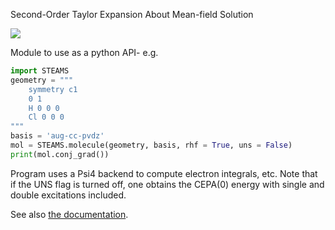 Second-Order Taylor Expansion About Mean-field Solution

<img src = "https://travis-ci.com/hrgrimsl/STEAMS.svg?token=y5H9g77PxszWJHZmEWzC&branch=master">

Module to use as a python API- e.g.
```python
import STEAMS
geometry = """
    symmetry c1
    0 1
    H 0 0 0
    Cl 0 0 0
"""
basis = 'aug-cc-pvdz'
mol = STEAMS.molecule(geometry, basis, rhf = True, uns = False)
print(mol.conj_grad())
```
Program uses a Psi4 backend to compute electron integrals, etc.  Note that if the UNS flag is turned off, one obtains the CEPA(0) energy with single and double excitations included.

See also [the documentation]('.http://htmlpreview.github.com/build/index.html').
